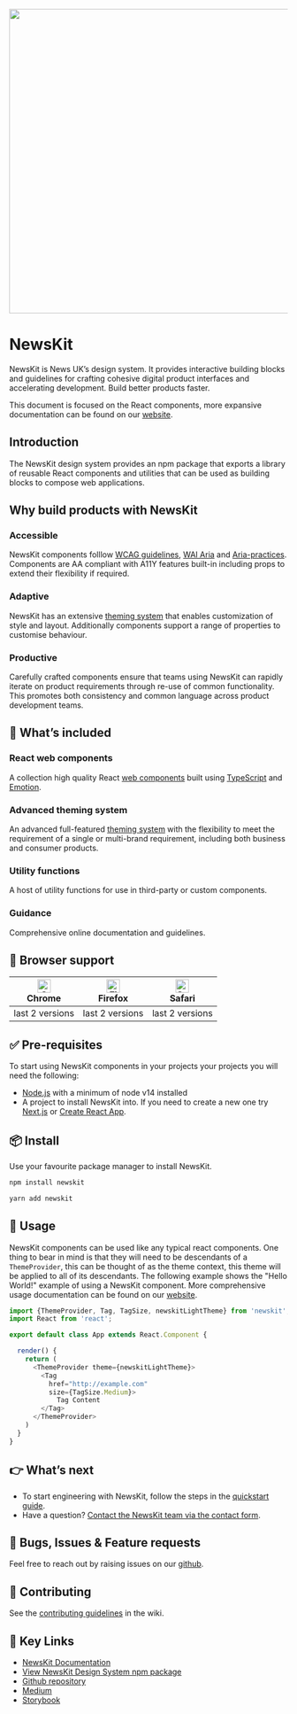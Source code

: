 <p align="center">
  <a href="https://www.newskit.co.uk">
    <img width='550' src="https://www.newskit.co.uk/static/newskit-logo.svg">
  </a>
</p>

# NewsKit

NewsKit is News UK’s design system. It provides interactive building blocks and guidelines for crafting cohesive digital product interfaces and accelerating development. Build better products faster.

This document is focused on the React components, more expansive documentation can be found on our [website](http://newskit.co.uk).

## Introduction

The NewsKit design system provides an npm package that exports a library of reusable React components and utilities that can be used as building blocks to compose web applications.

## Why build products with NewsKit

### Accessible

NewsKit components folllow [WCAG guidelines](https://www.w3.org/WAI/standards-guidelines/wcag/), [WAI Aria](https://www.w3.org/WAI/standards-guidelines/aria/) and [Aria-practices](https://www.w3.org/TR/wai-aria-practices/). Components are AA compliant with A11Y features built-in including props to extend their flexibility if required.

### Adaptive

NewsKit has an extensive [theming system](https://newskit.co.uk/foundations/overview/) that enables customization of style and layout. Additionally components support a range of properties to customise behaviour.

### Productive

Carefully crafted components ensure that teams using NewsKit can rapidly iterate on product requirements through re-use of common functionality. This promotes both consistency
and common language across product development teams.

## 💎 What’s included

### React web components

A collection high quality React [web components](https://newskit.co.uk/components/overview/) built using [TypeScript](https://www.typescriptlang.org/) and [Emotion](https://emotion.sh/docs/introduction).

### Advanced theming system

An advanced full-featured [theming system](https://newskit.co.uk/foundations/overview/) with the flexibility to meet the requirement of a single or multi-brand requirement, including both business and consumer products.

### Utility functions

A host of utility functions for use in third-party or custom components.

### Guidance

Comprehensive online documentation and guidelines.

## 🙌 Browser support

| [<img src="https://raw.githubusercontent.com/alrra/browser-logos/master/src/chrome/chrome_48x48.png" alt="Chrome" width="24px" height="24px" />](http://godban.github.io/browsers-support-badges/)<br>Chrome  | [<img src="https://raw.githubusercontent.com/alrra/browser-logos/master/src/firefox/firefox_48x48.png" alt="Firefox" width="24px" height="24px" />](http://godban.github.io/browsers-support-badges/)<br>Firefox | [<img src="https://raw.githubusercontent.com/alrra/browser-logos/master/src/safari/safari_48x48.png" alt="Safari" width="24px" height="24px" />](http://godban.github.io/browsers-support-badges/)<br>Safari |
| --- | --- | --- |
| last 2 versions | last 2 versions | last 2 versions |

## ✅ Pre-requisites

To start using NewsKit components in your projects your projects you will need the following:

* [Node.js](https://nodejs.org/en/download/) with a minimum of node v14 installed
* A project to install NewsKit into. If you need to create a new one try [Next.js](https://nextjs.org/learn/basics/create-nextjs-app) or [Create React App](https://create-react-app.dev/docs/getting-started/).

## 📦 Install

Use your favourite package manager to install NewsKit.

```bash
npm install newskit
```

```bash
yarn add newskit
```

## 🔨 Usage

NewsKit components can be used like any typical react components. One thing to bear in mind is that they will need to be descendants of a `ThemeProvider`, this can be thought of as the theme context, this theme will be applied to all of its descendants.
The following example shows the "Hello World!" example of using a NewsKit component. More comprehensive usage documentation can be found on our [website](https://www.newskit.co.uk/getting-started/code/web/).

```typescript
import {ThemeProvider, Tag, TagSize, newskitLightTheme} from 'newskit';
import React from 'react';

export default class App extends React.Component {

  render() {
    return (
      <ThemeProvider theme={newskitLightTheme}>
        <Tag
          href="http://example.com"
          size={TagSize.Medium}>
            Tag Content
        </Tag>
      </ThemeProvider>
    )
  }
}
```

## 👉 What’s next

* To start engineering with NewsKit, follow the steps in the [quickstart guide](https://nidigitalsolutions.jira.com/wiki/spaces/NPP/pages/2354218083).
* Have a question? [Contact the NewsKit team via the contact form](https://newskit.co.uk/about/contact-us/).

## 🐛 Bugs, Issues & Feature requests

Feel free to reach out by raising issues on our [github](https://github.com/newscorp-ghfb/ncu-newskit/issues).

## 🤝 Contributing

See the [contributing guidelines](https://github.com/newscorp-ghfb/ncu-newskit/wiki/Contributing-Guidelines) in the wiki.

## 🔗 Key Links

* [NewsKit Documentation](https://www.newskit.co.uk/)
* [View NewsKit Design System npm package](https://www.npmjs.com/package/newskit)
* [Github repository](https://github.com/newscorp-ghfb/ncu-newskit)
* [Medium](https://medium.com/newskit-design-system)
* [Storybook](https://storybook.newskit.co.uk/)
